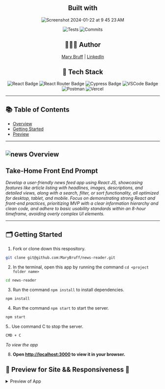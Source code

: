 <div align=center> 
  
## Built with

![Screenshot 2024-01-22 at 9 45 23 AM](https://github.com/MaryBruff/news-reader/assets/128327004/a5d1905f-3e5c-41dc-8672-8e6473fa2cc8)


</div>


<div align="center">
    
![Tests](https://badgen.net/badge/tests/passing/pink?icon=github)
![Commits](https://badgen.net/github/last-commit/MaryBruff/news-reader)




## 👩🏼‍💻 Author

[Mary Bruff](https://github.com/MaryBruff)  | 
[LinkedIn](https://www.linkedin.com/in/mary-bruff/)


## 📂 Tech Stack
![React Badge](https://img.shields.io/badge/react-%233366CC.svg?&style=for-the-badge&logo=react&logoColor=white)
![React Router Badge](https://img.shields.io/badge/React_Router-%233366CC?style=for-the-badge&logo=react-router&logoColor=white)
![Cypress Badge](https://img.shields.io/badge/VSCode-%233366CC?style=for-the-badge&logo=visual%20studio%20code&logoColor=white)
![VSCode Badge](https://img.shields.io/badge/VSCode-%233366CC?style=for-the-badge&logo=visual%20studio%20code&logoColor=white)
![Postman](https://img.shields.io/badge/Postman-%233366CC?style=for-the-badge&logo=postman&logoColor=white)
![Vercel](https://img.shields.io/badge/Vercel-%233366CC.svg?style=for-the-badge&logo=Vercel&logoColor=white)

</div>

---

## 📚 Table of Contents

- [Overview](#overview)
- [Getting Started](#getting-started)
- [Preview](#preview)

---------------

<h2 id="overview" > 
  
  ![news](https://github.com/MaryBruff/news-reader/assets/128327004/90a3617c-5b32-4312-b599-0af9fda473c5) Overview 
</h2>
  
## Take-Home Front End Prompt

*Develop a user-friendly news feed app using React JS, showcasing features like article listing with headlines, images, descriptions, and detailed views, along with a search, filter, or sort functionality, all optimized for desktop, tablet, and mobile. Focus on demonstrating strong React and front-end practices, prioritizing MVP with a clear information hierarchy and clean code, and adhere to basic usability standards within an 8-hour timeframe, avoiding overly complex UI elements.*



----
<h2  id="getting-started">🗂️ Getting Started </h2>

1. Fork or clone down this respository.
```bash
git clone git@github.com:MaryBruff/news-reader.git
``` 
2. In the terminal, open this app by running the command `cd <project folder name>`
 ```bash
cd news-reader
``` 
3. Run the command  `npm install` to install dependencies.
 ```bash
npm install 
``` 
4. Run the command `npm start` to start the server.
 ```bash
npm start
``` 

5.. Use command C to stop the server.
 ```bash
CMD + C
``` 
*To view the app*

8. **Open [http://localhost:3000](http://localhost:3000) to view it in your browser.**

<h2  id="preview"> 🎥 Preview for Site && Responsiveness 📱 </h2>
<details>
    
![Recording 2024-01-22 at 10 10 36](https://github.com/MaryBruff/news-reader/assets/128327004/0bfc536e-793f-44b8-8447-d903733ece75)



📱 Mobile and Tablet Views 

![Screenshot 2024-01-22 at 10 13 34 AM](https://github.com/MaryBruff/news-reader/assets/128327004/a65e93a4-a983-4274-a36d-99e827f9713e)


![Screenshot 2024-01-22 at 10 13 44 AM](https://github.com/MaryBruff/news-reader/assets/128327004/d65d1bb3-ea97-4695-9a14-a27afedac8f1)


![Screenshot 2024-01-22 at 10 13 52 AM](https://github.com/MaryBruff/news-reader/assets/128327004/47f97326-943c-417d-afd3-248c65468ffb)


  <summary>
    Preview of App
</summary>
  </details>



<div align= "center">
  


</center>
